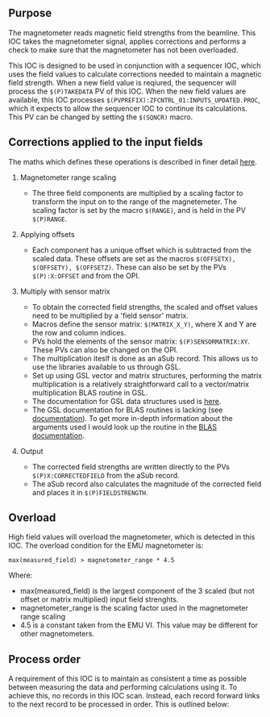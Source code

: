 ## Purpose

The magnetometer reads magnetic field strengths from the beamline. This IOC takes the magnetometer signal, applies corrections and performs a check to make sure that the magnetometer has not been overloaded.

This IOC is designed to be used in conjunction with a sequencer IOC, which uses the field values to calculate corrections needed to maintain a magnetic field strength. When a new field value is reqiured, the sequencer will process the `$(P)TAKEDATA` PV of this IOC. When the new field values are available, this IOC processes `$(PVPREFIX):ZFCNTRL_01:INPUTS_UPDATED.PROC`, which it expects to allow the sequencer IOC to continue its calculations. This PV can be changed by setting the `$(SQNCR)` macro.

## Corrections applied to the input fields

The maths which defines these operations is described in finer detail [here](https://github.com/ISISComputingGroup/ibex_developers_manual/wiki/Zero-field-controller#zero-field-controller-feedback-loop).

1. Magnetometer range scaling
   - The three field components are multiplied by a scaling factor to transform the input on to the range of the magnetemeter. The scaling factor is set by the macro `$(RANGE)`, and is held in the PV `$(P)RANGE`.

2. Applying offsets
   - Each component has a unique offset which is subtracted from the scaled data. These offsets are set as the macros `$(OFFSETX), $(OFFSETY), $(OFFSETZ)`. These can also be set by the PVs `$(P):X:OFFSET` and from the OPI.

3. Multiply with sensor matrix
   - To obtain the corrected field strengths, the scaled and offset values need to be multiplied by a 'field sensor' matrix.
   - Macros define the sensor matrix: `$(MATRIX_X_Y)`, where X and Y are the row and column indices.
   - PVs hold the elements of the sensor matrix: `$(P)SENSORMATRIX:XY`. These PVs can also be changed on the OPI.
   - The multiplication iteslf is done as an aSub record. This allows us to use the libraries available to us through GSL.
   - Set up using GSL vector and matrix structures, performing the matrix multiplication is a relatively straightforward call to a vector/matrix multiplication BLAS routine in GSL.
   - The documentation for GSL data structures used is [here](https://www.gnu.org/software/gsl/doc/html/vectors.html).
   - The GSL documentation for BLAS routines is lacking (see [documentation](https://www.gnu.org/software/gsl/doc/html/blas.html)). To get more in-depth information about the arguments used I would look up the routine in the [BLAS documentation](http://www.netlib.org/blas/).

4. Output
   - The corrected field strengths are written directly to the PVs `$(P)X:CORRECTEDFIELD` from the aSub record.
   - The aSub record also calculates the magnitude of the corrected field and places it in `$(P)FIELDSTRENGTH`.

## Overload

High field values will overload the magnetometer, which is detected in this IOC. The overload condition for the EMU magnetometer is:

`max(measured_field) > magnetometer_range * 4.5`

Where:
   - max(measured_field) is the largest component of the 3 scaled (but not offset or matrix multiplied) input field strenghts.
   - magnetometer_range is the scaling factor used in the magnetometer range scaling
   - 4.5 is a constant taken from the EMU VI. This value may be different for other magnetometers.

## Process order

A requirement of this IOC is to maintain as consistent a time as possible between measuring the data and performing calculations using it. To achieve this, no records in this IOC scan. Instead, each record forward links to the next record to be processed in order. This is outlined below: